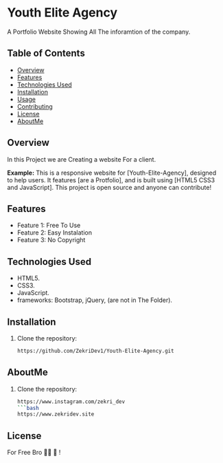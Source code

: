 # Youth Elite Agency

A Portfolio Website Showing All The inforamtion of the company.

## Table of Contents
- [Overview](#overview)
- [Features](#features)
- [Technologies Used](#technologies-used)
- [Installation](#installation)
- [Usage](#usage)
- [Contributing](#contributing)
- [License](#license)
- [AboutMe](#aboutme)

## Overview

In this Project we are Creating a website For a client.

**Example:**
This is a responsive website for [Youth-Elite-Agency], designed to help users. It features [are a Protfolio], and is built using [HTML5 CSS3 and JavaScript]. This project is open source and anyone can contribute!

## Features

- Feature 1: Free To Use
- Feature 2: Easy Instalation
- Feature 3: No Copyright

## Technologies Used

- HTML5.
- CSS3.
- JavaScript.
- frameworks: Bootstrap, jQuery, (are not in The Folder).

## Installation

1. Clone the repository:
   ```bash
   https://github.com/ZekriDev1/Youth-Elite-Agency.git
   
## AboutMe
1. Clone the repository:
   ```bash
   https://www.instagram.com/zekri_dev
   ```bash
   https://www.zekridev.site

## License
   For Free Bro 👩‍💻 👊 !

